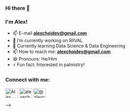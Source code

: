 ### Hi there 👋
### I'm Alex!

- 📫 E-mail **alexchoidev@gmail.com**
- 🔭 I’m currently working on RIIVAL
- 📕 Currently learning Data Science & Data Engineering
- 📫 How to reach me: **alexchoidev@gmail.com**
- 😄 Pronouns: He/Him
- ⚡ Fun fact: Interested in palmistry!


<h3 align="left">Connect with me:</h3>
<p align="left">
<a href="https://linkedin.com/in/alexchoi1" target="blank"><img align="center" src="https://raw.githubusercontent.com/rahuldkjain/github-profile-readme-generator/master/src/images/icons/Social/linked-in-alt.svg" alt="Alex Choi" height="30" width="40" /></a>
<a href="https://instagram.com/alexechoi" target="blank"><img align="center" src="https://raw.githubusercontent.com/rahuldkjain/github-profile-readme-generator/master/src/images/icons/Social/instagram.svg" alt="alexechoi" height="30" width="40" /></a>
<a href="https://www.twitter.com/alexchhk" target="blank"><img align="center" src="https://raw.githubusercontent.com/rahuldkjain/github-profile-readme-generator/master/src/images/icons/Social/twitter.svg" alt="@alexchhk" height="30" width="40" /></a>
</p>
-->
